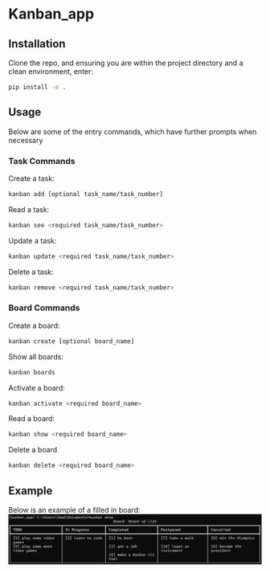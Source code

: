 # Kanban_app

## Installation
Clone the repo, and ensuring you are within the project directory and a 
clean environment, enter:
```bash
pip install -e .
```

## Usage
Below are some of the entry commands, which have further prompts when
necessary 

### Task Commands

Create a task:
```bash
kanban add [optional task_name/task_number]
```
Read a task:
```bash
kanban see <required task_name/task_number>
```
Update a task:
```bash
kanban update <required task_name/task_number>
```
Delete a task:
```bash
kanban remove <required task_name/task_number>
```

### Board Commands

Create a board:
```bash
kanban create [optional board_name]
```
Show all boards:
```bash
kanban boards
```
Activate a board:
```bash
kanban activate <required board_name>
```
Read a board:
```bash
kanban show <required board_name>
```
Delete a board
```bash
kanban delete <required board_name>
```

## Example
Below is an example of a filled in board:
![plot](./screenshots_github/example_table.png)